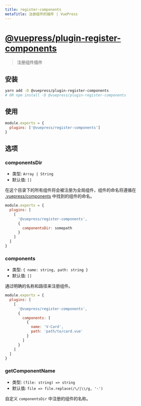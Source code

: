 ```yaml
---
title: register-components
metaTitle: 注册组件的插件 | VuePress
---
```


# [@vuepress/plugin-register-components](https://github.com/vuejs/vuepress/tree/master/packages/%40vuepress/plugin-register-components)

> 注册组件插件

## 安装

```bash
yarn add -D @vuepress/plugin-register-components
# OR npm install -D @vuepress/plugin-register-components
```

## 使用

```javascript
module.exports = {
  plugins: ['@vuepress/register-components']
}
```

## 选项

### componentsDir

- 类型: `Array | String`
- 默认值: `[]`

在这个目录下的所有组件将会被注册为全局组件，组件的命名将遵循在 [.vuepress/components](https://vuepress.vuejs.org/guide/using-vue.html#using-components) 中找到的组件的命名。

``` js
module.exports = {
  plugins: [
    [
      '@vuepress/register-components',
      {
        componentsDir: somepath
      }
    ]
  ]
}
```

### components

- 类型: `{ name: string, path: string }`
- 默认值: `[]`

通过明确的名称和路径来注册组件。

``` js
module.exports = {
  plugins: [
    [
      '@vuepress/register-components',
      {
        components: [
          {
            name: 'V-Card',
            path: 'path/to/card.vue'
          }
        ]
      }
    ]
  ]
}
```

### getComponentName

- 类型: `(file: string) => string`
- 默认值: `file => file.replace(/\/|\\/g, '-')`

自定义 `componentsDir` 中注册的组件的名称。
